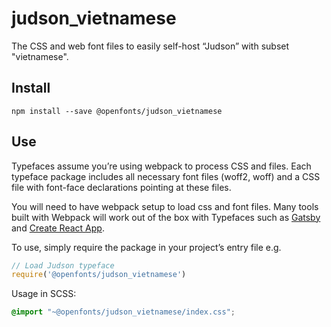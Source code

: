 
# judson_vietnamese

The CSS and web font files to easily self-host “Judson” with subset "vietnamese".

## Install

`npm install --save @openfonts/judson_vietnamese`

## Use

Typefaces assume you’re using webpack to process CSS and files. Each typeface
package includes all necessary font files (woff2, woff) and a CSS file with
font-face declarations pointing at these files.

You will need to have webpack setup to load css and font files. Many tools built
with Webpack will work out of the box with Typefaces such as [Gatsby](https://github.com/gatsbyjs/gatsby)
and [Create React App](https://github.com/facebookincubator/create-react-app).

To use, simply require the package in your project’s entry file e.g.

```javascript
// Load Judson typeface
require('@openfonts/judson_vietnamese')
```

Usage in SCSS:
```scss
@import "~@openfonts/judson_vietnamese/index.css";
```
